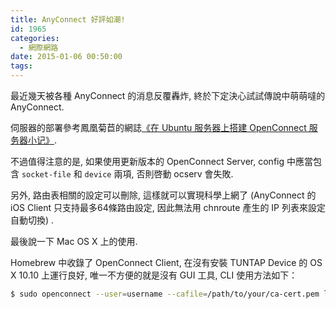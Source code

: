 ```yaml
---
title: AnyConnect 好評如潮!
id: 1965
categories:
  - 網際網路
date: 2015-01-06 00:50:00
tags:
---
```


最近幾天被各種 AnyConnect 的消息反覆轟炸, 終於下定決心試試傳說中萌萌噠的 AnyConnect.

伺服器的部署參考鳳凰菊苣的網誌[《在 Ubuntu 服务器上搭建 OpenConnect 服务器小记》](https://blog.phoenixlzx.com/2014/07/21/setup-openconnect-server-on-ubuntu/).

不過值得注意的是, 如果使用更新版本的 OpenConnect Server, config 中應當包含 `socket-file` 和 `device` 兩項, 否則啓動 ocserv 會失敗.

另外, 路由表相關的設定可以刪除, 這樣就可以實現科學上網了 (AnyConnect 的 iOS Client 只支持最多64條路由設定, 因此無法用 chnroute 產生的 IP 列表來設定自動切換) .

最後說一下 Mac OS X 上的使用.

Homebrew 中收錄了 OpenConnect Client, 在沒有安裝 TUNTAP Device 的 OS X 10.10 上運行良好, 唯一不方便的就是沒有 GUI 工具, CLI 使用方法如下：

```bash
$ sudo openconnect --user=username --cafile=/path/to/your/ca-cert.pem ladder.abc.com
```
